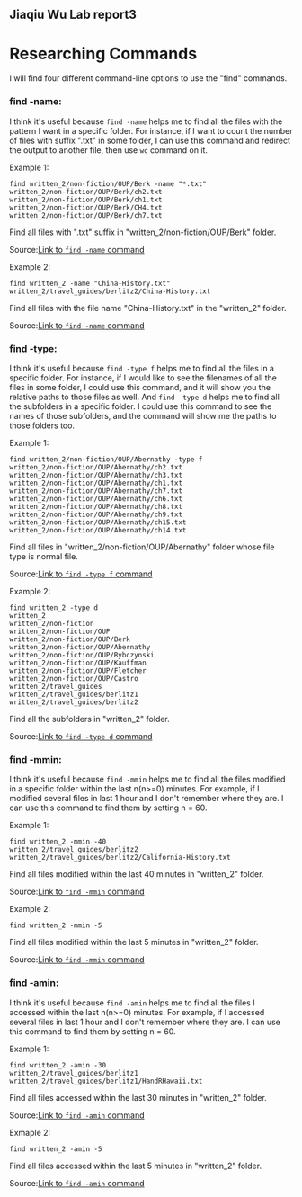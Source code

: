 ## Jiaqiu Wu Lab report3
# Researching Commands

I will find four different command-line options to use the "find" commands.

### find -name:

I think it's useful because `find -name` helps me to find all the files with the pattern I want in a specific folder. For instance, if I want to count the number of files with suffix ".txt" in some folder, I can use this command and redirect the output to another file, then use `wc` command on it.

Example 1:

```
find written_2/non-fiction/OUP/Berk -name "*.txt" 
written_2/non-fiction/OUP/Berk/ch2.txt
written_2/non-fiction/OUP/Berk/ch1.txt
written_2/non-fiction/OUP/Berk/CH4.txt
written_2/non-fiction/OUP/Berk/ch7.txt
```

Find all files with ".txt" suffix in "written_2/non-fiction/OUP/Berk" folder.

Source:[Link to `find -name` command](https://linuxize.com/post/how-to-find-files-in-linux-using-the-command-line)

Example 2:

```
find written_2 -name "China-History.txt"
written_2/travel_guides/berlitz2/China-History.txt
```

Find all files with the file name "China-History.txt" in the "written_2" folder.

Source:[Link to `find -name` command](https://linuxize.com/post/how-to-find-files-in-linux-using-the-command-line)


### find -type:

I think it's useful because `find -type f` helps me to find all the files in a specific folder. For instance, if I would like to see the filenames of all the files in some folder, I could use this command, and it will show you the relative paths to those files as well.
And `find -type d` helps me to find all the subfolders in a specific folder. I could use this command to see the names of those subfolders, and the command will show me the paths to those folders too.

Example 1:

```
find written_2/non-fiction/OUP/Abernathy -type f
written_2/non-fiction/OUP/Abernathy/ch2.txt
written_2/non-fiction/OUP/Abernathy/ch3.txt
written_2/non-fiction/OUP/Abernathy/ch1.txt
written_2/non-fiction/OUP/Abernathy/ch7.txt
written_2/non-fiction/OUP/Abernathy/ch6.txt
written_2/non-fiction/OUP/Abernathy/ch8.txt
written_2/non-fiction/OUP/Abernathy/ch9.txt
written_2/non-fiction/OUP/Abernathy/ch15.txt
written_2/non-fiction/OUP/Abernathy/ch14.txt
```

Find all files in "written_2/non-fiction/OUP/Abernathy" folder whose file type is normal file.

Source:[Link to `find -type f` command](https://linuxize.com/post/how-to-find-files-in-linux-using-the-command-line)

Example 2:

```
find written_2 -type d                          
written_2
written_2/non-fiction
written_2/non-fiction/OUP
written_2/non-fiction/OUP/Berk
written_2/non-fiction/OUP/Abernathy
written_2/non-fiction/OUP/Rybczynski
written_2/non-fiction/OUP/Kauffman
written_2/non-fiction/OUP/Fletcher
written_2/non-fiction/OUP/Castro
written_2/travel_guides
written_2/travel_guides/berlitz1
written_2/travel_guides/berlitz2
```

Find all the subfolders in "written_2" folder.

Source:[Link to `find -type d` command](https://linuxize.com/post/how-to-find-files-in-linux-using-the-command-line)


### find -mmin:

I think it's useful because `find -mmin` helps me to find all the files modified in a specific folder within the last n(n>=0) minutes. For example, if I modified several files in last 1 hour and I don't remember where they are. I can use this command to find them by setting n = 60.

Example 1:

```
find written_2 -mmin -40
written_2/travel_guides/berlitz2
written_2/travel_guides/berlitz2/California-History.txt
```

Find all files modified within the last 40 minutes in "written_2" folder.

Source:[Link to `find -mmin` command](https://sysaix.com/43-practical-examples-of-linux-find-command)

Example 2:

```
find written_2 -mmin -5
```

Find all files modified within the last 5 minutes in "written_2" folder.

Source:[Link to `find -mmin` command](https://sysaix.com/43-practical-examples-of-linux-find-command)


### find -amin:

I think it's useful because `find -amin` helps me to find all the files I accessed within the last n(n>=0) minutes. For example, if I accessed several files in last 1 hour and I don't remember where they are. I can use this command to find them by setting n = 60.

Example 1:

```
find written_2 -amin -30
written_2/travel_guides/berlitz1
written_2/travel_guides/berlitz1/HandRHawaii.txt
```

Find all files accessed within the last 30 minutes in "written_2" folder.

Source:[Link to `find -amin` command](https://geekflare.com/linux-find-commands)

Exmaple 2:

```
find written_2 -amin -5
```

Find all files accessed within the last 5 minutes in "written_2" folder.

Source:[Link to `find -amin` command](https://geekflare.com/linux-find-commands)
